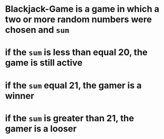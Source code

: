 # Blackjack-Game is a game in which a two or more random numbers were chosen and `sum`
# if the `sum` is less than equal 20, the game is still active
# if the `sum` equal 21, the gamer is a winner
# if the `sum` is greater than 21, the gamer is a looser
